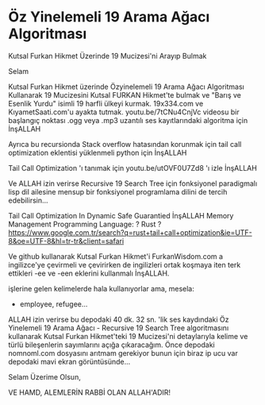 # Öz Yinelemeli 19 Arama Ağacı Algoritması

Kutsal Furkan Hikmet Üzerinde 19 Mucizesi'ni Arayıp Bulmak

Selam

Kutsal Furkan Hikmet üzerinde Özyinelemeli 19 Arama Ağacı Algoritması Kullanarak 19 Mucizesini Kutsal FURKAN Hikmet'te bulmak ve "Barış ve Esenlik Yurdu" isimli 19 harfli ülkeyi kurmak. 19x334.com ve KıyametSaati.com'u ayakta tutmak. youtu.be/7tCNu4CnjVc videosu bir başlangıç noktası .ogg veya .mp3 uzantılı ses kayıtlarındaki algoritma için İnşALLAH

Ayrıca bu recursionda Stack overflow hatasından korunmak için tail call optimization eklentisi yüklenmeli python için İnşALLAH

Tail Call Optimization 'ı tanımak için youtu.be/utOVF0U7Zd8 'ı izle İnşALLAH

Ve ALLAH izin verirse Recursive 19 Search Tree için fonksiyonel paradigmalı lisp dil ailesine mensup bir fonksiyonel programlama dilini de tercih edebilirsin...

Tail Call Optimization In Dynamic Safe Guarantied İnşALLAH Memory Management Programming Language: ? Rust ?
https://www.google.com.tr/search?q=rust+tail+call+optimization&ie=UTF-8&oe=UTF-8&hl=tr-tr&client=safari

Ve github kullanarak Kutsal Furkan Hikmet'i FurkanWisdom.com a ingilizce'ye çevirmeli ve çevirirken de ingilizleri ortak koşmaya iten terk ettikleri -ee ve -een eklerini kullanmalı İnşALLAH.

işlerine gelen kelimelerde hala kullanıyorlar ama, mesela:
- employee, refugee...

ALLAH izin verirse bu depodaki 40 dk. 32 sn. 'lik ses kaydındaki Öz Yinelemeli 19 Arama Ağacı - Recursive 19 Search Tree algoritmasını kullanarak Kutsal Furkan Hikmet'teki 19 Mucizesi'ni detaylarıyla kelime ve türlü bileşenlerin sayımlarını açığa çıkaracağım. Önce depodaki nomnoml.com dosyasını arıtmam gerekiyor bunun için biraz ip ucu var depodaki mavi ekran görüntüsünde...

Selam Üzerime Olsun,

VE HAMD, ALEMLERİN RABBİ OLAN ALLAH'ADIR!
